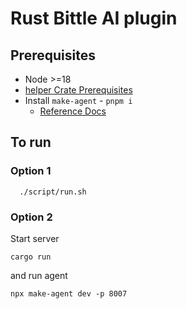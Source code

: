 # Rust Bittle AI plugin

## Prerequisites

- Node >=18
- [helper Crate Prerequisites ](../helper/README.md)
- Install `make-agent` - `pnpm i`
  - [Reference Docs](https://docs.bitte.ai/agents/quick-start)

## To run

### Option 1

```
  ./script/run.sh
```

### Option 2

Start server

```
cargo run
```

and
run agent

```
npx make-agent dev -p 8007
```
